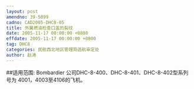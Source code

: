 ```yaml
---
layout: post
amendno: 39-5099
cadno: CAD2005-DHC8-05
title: 外翼燃油检查口盖的裂纹
date: 2005-11-17 00:00:00 +0800
effdate: 2005-11-17 00:00:00 +0800
tag: DHC8
categories: 民航西北地区管理局适航审定处
author: 赵涛
---
```


##适用范围:
Bombardier 公司DHC-8-400、DHC-8-401、DHC-8-402型系列号为 4001，4003至4106的飞机。

